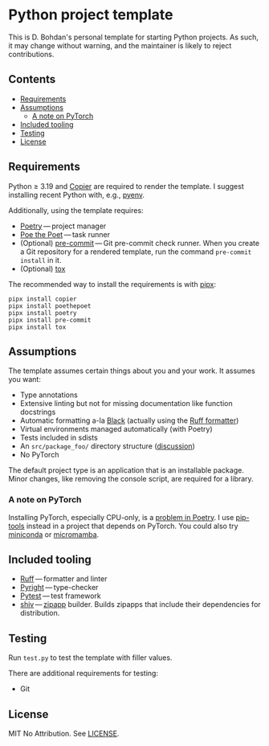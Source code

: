 # Python project template

This is D. Bohdan's personal template for starting Python projects.
As such,
it may change without warning,
and the maintainer is likely to reject contributions.


## Contents

- [Requirements](#requirements)
- [Assumptions](#assumptionS)
    - [A note on PyTorch](#a-note-on-pytorch)
- [Included tooling](#included-tooling)
- [Testing](#testing)
- [License](#license)


## Requirements

Python &ge; 3.19
and
[Copier](https://github.com/copier-org/copier)
are required to render the template.
I suggest installing recent Python with,
e.g.,
[pyenv](https://github.com/pyenv/pyenv).

Additionally,
using the template requires:

- [Poetry](https://python-poetry.org/)&thinsp;&mdash;&thinsp;project manager
- [Poe the Poet](https://poethepoet.natn.io/)&thinsp;&mdash;&thinsp;task runner
- (Optional) [pre-commit](https://pre-commit.com/)&thinsp;&mdash;&thinsp;Git pre-commit check runner.
  When you create a Git repository for a rendered template,
  run the command `pre-commit install` in it.
- (Optional) [tox](https://tox.wiki/)

The recommended way to install the requirements is with
[pipx](https://github.com/pypa/pipx):

```shell
pipx install copier
pipx install poethepoet
pipx install poetry
pipx install pre-commit
pipx install tox
```


## Assumptions

The template assumes certain things about you and your work.
It assumes you want:

- Type annotations
- Extensive linting but not for missing documentation like function docstrings
- Automatic formatting a-la
[Black](https://black.readthedocs.io/)
  (actually using the
[Ruff formatter](https://docs.astral.sh/ruff/formatter/))
- Virtual environments managed automatically (with Poetry)
- Tests included in sdists
- An `src/package_foo/` directory structure
  ([discussion](https://github.com/pypa/packaging.python.org/issues/320))
- No PyTorch

The default project type is an application that is an installable package.
Minor changes,
like removing the console script,
are required for a library.

### A note on PyTorch

Installing PyTorch,
especially CPU-only,
is a
[problem in Poetry](https://github.com/python-poetry/poetry/issues/6409).
I use
[pip-tools](https://github.com/jazzband/pip-tools)
instead
in a project that depends on PyTorch.
You could also try
[miniconda](https://docs.conda.io/projects/miniconda/en/latest/)
or
[micromamba](https://mamba.readthedocs.io/en/latest/user_guide/micromamba.html).


## Included tooling

- [Ruff](https://docs.astral.sh/ruff)&thinsp;&mdash;&thinsp;formatter and linter
- [Pyright](https://github.com/microsoft/pyright)&thinsp;&mdash;&thinsp;type-checker
- [Pytest](https://pytest.org/)&thinsp;&mdash;&thinsp;test framework
- [shiv](https://github.com/linkedin/shiv)&thinsp;&mdash;&thinsp;[zipapp](https://docs.python.org/3/library/zipapp.html)
  builder.
  Builds zipapps that include their dependencies
  for distribution.


## Testing

Run `test.py` to test the template with filler values.

There are additional requirements for testing:

- Git


## License

MIT No Attribution.
See
[LICENSE](LICENSE).
